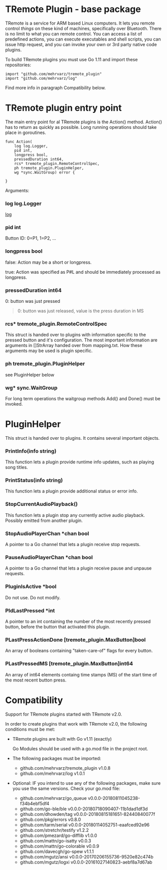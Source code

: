 # TRemote Plugin - base package

TRemote is a service for ARM based Linux computers. It lets you remote control *things* on these kind of machines, specifically over Bluetooth. There is no limit to what you can remote control. You can access a list of predefined actions, you can execute executables and shell scripts, you can issue http request, and you can invoke your own or 3rd party native code plugins.

To build TRemote plugins you must use Go 1.11 and import these repositories:

```
import "github.com/mehrvarz/tremote_plugin"
import "github.com/mehrvarz/log"
```
Find more info in paragraph Compatibility below.

# TRemote plugin entry point

The main entry point for al TRemote plugins is the Action() method.
Action() has to return as quickly as possible.
Long running operations should take place in goroutines.

```
func Action(
	log log.Logger,
	pid int,
	longpress bool,
	pressedDuration int64,
	rcs* tremote_plugin.RemoteControlSpec,
	ph tremote_plugin.PluginHelper,
	wg *sync.WaitGroup) error {

}
```

Arguments:

### log log.Logger

[log](https://godoc.org/github.com/alexcesaro/log)

### pid int

Button ID: 0=P1, 1=P2, ...

### longpress bool

false: Action may be a short or longpress.

true: Action was specified as P#L and should be immediately processed as longpress.

### pressedDuration int64

0: button was just pressed

>0: button was just released, value is the press duration in MS

### rcs* tremote_plugin.RemoteControlSpec

This struct is handed over to plugins with information specific to the pressed button and it's configuration. 
The most important information are arguments in []StrArray handed over from mapping.txt. 
How these arguments may be used is plugin specific.

### ph tremote_plugin.PluginHelper

see PluginHelper below

### wg* sync.WaitGroup

For long term operations the waitgroup methods Add() and Done() must be invoked.


# PluginHelper

This struct is handed over to plugins. It contains several important objects. 

### PrintInfo(info string)

This function lets a plugin provide runtime info updates, such as playing song titles.

### PrintStatus(info string)

This function lets a plugin provide additional status or error info.

### StopCurrentAudioPlayback()

This function lets a plugin stop any currently active audio playback. Possibly emitted from another plugin.

### StopAudioPlayerChan *chan bool

A pointer to a Go channel that lets a plugin receive stop requests.

### PauseAudioPlayerChan *chan bool

A pointer to a Go channel that lets a plugin receive pause and unpause requests.

### PluginIsActive *bool

Do not use. Do not modify.

### PIdLastPressed *int

A pointer to an int containing the number of the most recently pressed button, before the button that activated this plugin.

### PLastPressActionDone [tremote_plugin.MaxButton]bool

An array of booleans containing "taken-care-of" flags for every button.

### PLastPressedMS [tremote_plugin.MaxButton]int64

An array of int64 elements containg time stamps (MS) of the start time of the most recent button press.


# Compatibility

Support for TRemote plugins started with TRemote v2.0.

In order to create plugins that work with TRemote v2.0, the following conditions must be met:

- TRemote plugins are built with Go v1.11 (exactly)

  Go Modules should be used with a go.mod file in the project root.

- The following packages must be imported:

  - github.com/mehrvarz/tremote_plugin v1.0.8
  - github.com/mehrvarz/log v1.0.1

- Optional: IF you intend to use any of the following packages, make sure you use the same versions. Check your go.mod file:

  - github.com/mehrvarz/go_queue v0.0.0-20180811045238-f34b4ebf5df4
  - github.com/go-ble/ble v0.0.0-20180718090407-11b1dad1df3d
  - github.com/dhowden/tag v0.0.0-20180815181651-82440840077f
  - github.com/pkg/errors v0.8.0
  - github.com/tarm/serial v0.0.0-20180114052751-eaafced92e96
  - github.com/stretchr/testify v1.2.2
  - github.com/pmezard/go-difflib v1.0.0
  - github.com/mattn/go-isatty v0.0.3
  - github.com/mattn/go-colorable v0.0.9 
  - github.com/davecgh/go-spew v1.1.1
  - github.com/mgutz/ansi v0.0.0-20170206155736-9520e82c474b
  - github.com/mgutz/logxi v0.0.0-20161027140823-aebf8a7d67ab


